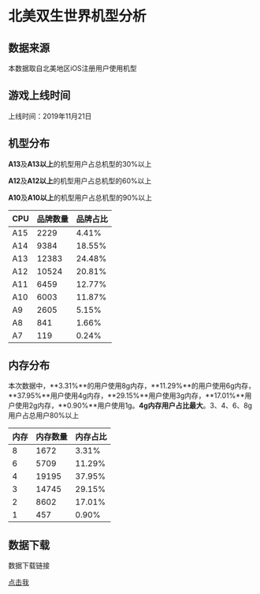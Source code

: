 # 北美双生世界机型分析

## 数据来源

本数据取自北美地区iOS注册用户使用机型

## 游戏上线时间

上线时间：2019年11月21日

## 机型分布

**A13**及**A13以上**的机型用户占总机型的30%以上

**A12**及**A12以上**的机型用户占总机型的60%以上

**A10**及**A10以上**的机型用户占总机型的90%以上

| CPU | 品牌数量 | 品牌占比 |
|-----|----------|----------|
| A15 | 2229     | 4.41%    |
| A14 | 9384     | 18.55%   |
| A13 | 12383    | 24.48%   |
| A12 | 10524    | 20.81%   |
| A11 | 6459     | 12.77%   |
| A10 | 6003     | 11.87%   |
| A9  | 2605     | 5.15%    |
| A8  | 841      | 1.66%    |
| A7  | 119      | 0.24%    |

## 内存分布

本次数据中，**3.31%**的用户使用8g内存，**11.29%**的用户使用6g内存，**37.95%**用户使用4g内存，**29.15%**用户使用3g内存，**17.01%**用户使用2g内存，**0.90%**用户使用1g。**4g内存用户占比最大**。3、4、6、8g用户占总用户80%以上

| 内存 | 内存数量 | 内存占比 |
|------|----------|----------|
| 8    | 1672     | 3.31%    |
| 6    | 5709     | 11.29%   |
| 4    | 19195    | 37.95%   |
| 3    | 14745    | 29.15%   |
| 2    | 8602     | 17.01%   |
| 1    | 457      | 0.90%    |

## 数据下载

数据下载链接

[点击我](https://qaq.com/static/G1/%E5%9C%B0%E5%8C%BA%E6%9C%BA%E5%9E%8B%E6%95%B0%E6%8D%AE/%E5%8C%97%E7%BE%8EiOS%E5%8F%8C%E7%94%9F%E4%B8%96%E7%95%8C%E6%9C%BA%E5%9E%8B.xlsx?download=true)
